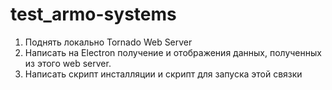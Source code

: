 # test_armo-systems

1. Поднять локально Tornado Web Server
2. Написать на Electron получение и отображения данных, полученных из этого web server.
3. Написать скрипт инсталляции и скрипт для запуска этой связки